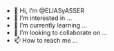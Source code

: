 - 👋 Hi, I’m @ELIASyASSER
- 👀 I’m interested in ...
- 🌱 I’m currently learning ...
- 💞️ I’m looking to collaborate on ...
- 📫 How to reach me ...

<!---
ELIASyASSER/ELIASyASSER is a ✨ special ✨ repository because its `README.md` (this file) appears on your GitHub profile.
You can click the Preview link to take a look at your changes.
--->
